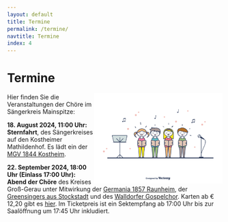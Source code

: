```yaml
---
layout: default
title: Termine
permalink: /termine/
navtitle: Termine
index: 4
---
```

# Termine
<img style="width: 300px; float: right;" alt="Chor" src="/Saengerkreis/choir4.svg">

Hier finden Sie die Veranstaltungen der Chöre im Sängerkreis Mainspitze:


**18. August 2024, 11:00 Uhr: Sternfahrt**, des Sängerkreises auf den Kostheimer Mathildenhof. Es lädt ein der [MGV 1844 Kostheim](https://mgv1844.de/).

**22. September 2024, 18:00 Uhr (Einlass 17:00 Uhr): Abend der Chöre** des Kreises Groß-Gerau unter Mitwirkung der [Germania 1857 Raunheim](https://germania-raunheim.de/), der [Greensingers aus Stockstadt](https://www.greensingers.de/) und des [Walldorfer Gospelchor](https://www.walldorfer-gospelchor.de/).  Karten ab € 12,20 gibt es [hier](https://grossgerau.reservix.de/events). Im Ticketpreis ist ein Sektempfang ab 17:00 Uhr bis zur Saalöffnung um 17:45 Uhr inkludiert.



 

<br><br><br><br><br><br><br><br><br><br><br>
